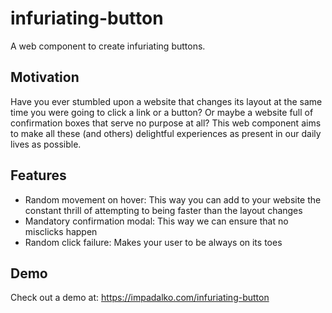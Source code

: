 # infuriating-button

A web component to create infuriating buttons.

## Motivation

Have you ever stumbled upon a website that changes its layout at the same time you were going to
click a link or a button? Or maybe a website full of confirmation boxes that serve no purpose at
all? This web component aims to make all these (and others) delightful experiences as present in
our daily lives as possible.

## Features

- Random movement on hover: This way you can add to your website the constant thrill of attempting
  to being faster than the layout changes
- Mandatory confirmation modal: This way we can ensure that no misclicks happen
- Random click failure: Makes your user to be always on its toes

## Demo

Check out a demo at: https://impadalko.com/infuriating-button
